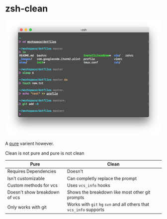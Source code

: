 # zsh-clean
![Showcase](_README/img.png?raw=true)

A [pure](https://github.com/sindresorhus/pure) varient however.

Clean is not pure and pure is not clean


| Pure | Clean |
|------|-------|
| Requires Dependencies | Doesn't |
| Isn't customizable | Can completly replace the prompt |
| Custom methods for vcs | Uses `vcs_info` hooks |
| Doesn't show breakdown of vcs | Shows the breakdown like most other git prompts |
| Only works with git | Works with `git` `hg` `svn` and all others that `vcs_info` supports |
